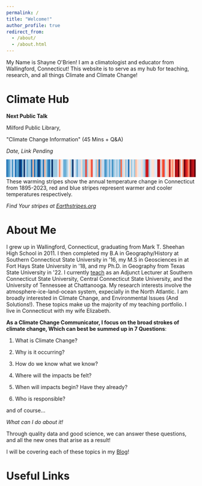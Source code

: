 ```yaml
---
permalink: /
title: "Welcome!"
author_profile: true
redirect_from: 
  - /about/
  - /about.html
---
```



My Name is Shayne O'Brien! I am a climatologist and educator from Wallingford, Connecticut!
This website is to serve as my hub for teaching, research, and all things Climate and Climate Change!

Climate Hub
======
**Next Public Talk**

Milford Public Library,

"Climate Change Information" (45 Mins + Q&A)

*Date, Link Pending*

![CT climate Stripes](/images/ct2.png)
These warming stripes show the annual temperature change in Connecticut from 1895-2023, red and blue stripes represent warmer and cooler temperatures respectively.

*Find Your stripes at [Earthstripes.org](https://earthstripes.org)*


About Me 
======
I grew up in Wallingford, Connecticut, graduating from Mark T. Sheehan High School in 2011. I then completed my B.A in Geography/History at Southern Connecticut State University in '16, my M.S in Geosciences in at Fort Hays State University in '18, and my Ph.D. in Geography from Texas State University in '22. I currently [teach](https://ob-climate.github.io/teaching/) as an Adjunct Lecturer at Southern Connecticut State University, Central Connecticut State University, and the University of Tennessee at Chattanooga. My research interests involve the atmosphere-ice-land-ocean system, expecially in the North Atlantic. I am broadly interested in Climate Change, and Environmental Issues (And Solutions!). These topics make up the majority of my teaching portfolio. I live in Connecticut with my wife Elizabeth. 

**As a Climate Change Communicator, I focus on the broad strokes of climate change, Which can best be summed up in 7 Questions**:

1. What is Climate Change?

2. Why is it occurring? 

3. How do we know what we know?

4. Where will the impacts be felt?

5. When will impacts begin? Have they already?

6. Who is responsible?

  and of course...

*What can I do about it!*

Through quality data and good science, we can answer these questions, and all the new ones that arise as a result!

I will be covering each of these topics in my [Blog](https://ob-climate.github.io/year-archive/)!

Useful Links
======
